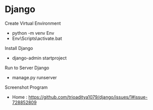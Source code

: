 # Django
Create Virtual Environment
- python -m venv Env
- Env\Scripts\activate.bat

Install Django
- django-admin startproject <nameproject>

Run to Server Django
- manage.py runserver

Screenshot Program
- Home : https://github.com/trioaditya1079/django/issues/1#issue-728852809
